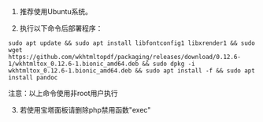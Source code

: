 1. 推荐使用Ubuntu系统。

2. 执行以下命令后部署程序：
```
sudo apt update && sudo apt install libfontconfig1 libxrender1 && sudo wget https://github.com/wkhtmltopdf/packaging/releases/download/0.12.6-1/wkhtmltox_0.12.6-1.bionic_amd64.deb && sudo dpkg -i wkhtmltox_0.12.6-1.bionic_amd64.deb && sudo apt install -f && sudo apt install pandoc
```

注意：以上命令使用非root用户执行

3. 若使用宝塔面板请删除php禁用函数"exec"